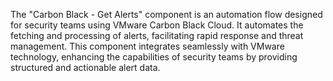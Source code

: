 The "Carbon Black - Get Alerts" component is an automation flow designed for security teams using VMware Carbon Black Cloud. It automates the fetching and processing of alerts, facilitating rapid response and threat management. This component integrates seamlessly with VMware technology, enhancing the capabilities of security teams by providing structured and actionable alert data.
